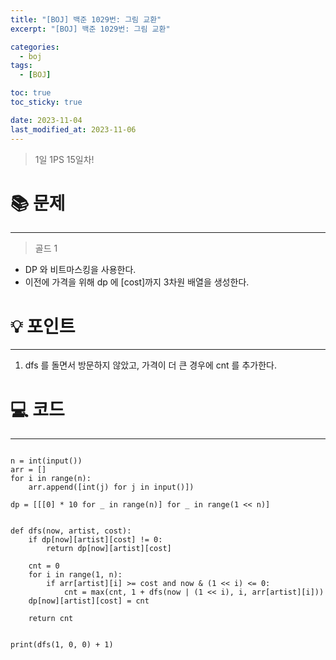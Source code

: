 ```yaml
---
title: "[BOJ] 백준 1029번: 그림 교환"
excerpt: "[BOJ] 백준 1029번: 그림 교환"

categories:
  - boj
tags:
  - [BOJ]

toc: true
toc_sticky: true

date: 2023-11-04
last_modified_at: 2023-11-06
---
```


> 1일 1PS 15일차!

# 📚 문제

---

> 골드 1


- DP 와 비트마스킹을 사용한다.
- 이전에 가격을 위해 dp 에 [cost]까지 3차원 배열을 생성한다. 
 
# 💡 포인트

---

1. dfs 를 돌면서 방문하지 않았고, 가격이 더 큰 경우에 cnt 를 추가한다. 


# 💻 코드

---

```

n = int(input())
arr = []
for i in range(n):
    arr.append([int(j) for j in input()])

dp = [[[0] * 10 for _ in range(n)] for _ in range(1 << n)]


def dfs(now, artist, cost):
    if dp[now][artist][cost] != 0:
        return dp[now][artist][cost]

    cnt = 0
    for i in range(1, n):
        if arr[artist][i] >= cost and now & (1 << i) <= 0:
            cnt = max(cnt, 1 + dfs(now | (1 << i), i, arr[artist][i]))
    dp[now][artist][cost] = cnt

    return cnt


print(dfs(1, 0, 0) + 1)

```
